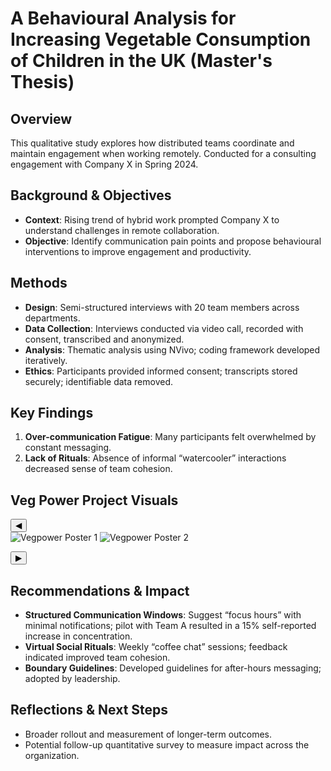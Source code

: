 # A Behavioural Analysis for Increasing Vegetable Consumption of Children in the UK (Master's Thesis)

## Overview
This qualitative study explores how distributed teams coordinate and maintain engagement when working remotely. Conducted for a consulting engagement with Company X in Spring 2024.

## Background & Objectives
- **Context**: Rising trend of hybrid work prompted Company X to understand challenges in remote collaboration.
- **Objective**: Identify communication pain points and propose behavioural interventions to improve engagement and productivity.

## Methods
- **Design**: Semi-structured interviews with 20 team members across departments.
- **Data Collection**: Interviews conducted via video call, recorded with consent, transcribed and anonymized.
- **Analysis**: Thematic analysis using NVivo; coding framework developed iteratively.
- **Ethics**: Participants provided informed consent; transcripts stored securely; identifiable data removed.

## Key Findings
1. **Over-communication Fatigue**: Many participants felt overwhelmed by constant messaging.
2. **Lack of Rituals**: Absence of informal “watercooler” interactions decreased sense of team cohesion.

## Veg Power Project Visuals

<div id="vegp-carousel" class="vegp-carousel">
  <button class="vegp-arrow vegp-arrow-left" aria-label="Previous image">&#9664;</button>
  
  <div class="vegp-image-container">
    <img data-src="../../assets/canva/vegpower-poster-1.svg" alt="Vegpower Poster 1" class="vegp-lazy vegp-active" loading="lazy" />
    <img data-src="../../assets/canva/vegpower-poster-2.svg" alt="Vegpower Poster 2" class="vegp-lazy" loading="lazy" />
  </div>
  
  <button class="vegp-arrow vegp-arrow-right" aria-label="Next image">&#9654;</button>
</div>

## Recommendations & Impact
- **Structured Communication Windows**: Suggest “focus hours” with minimal notifications; pilot with Team A resulted in a 15% self-reported increase in concentration.  
- **Virtual Social Rituals**: Weekly “coffee chat” sessions; feedback indicated improved team cohesion.  
- **Boundary Guidelines**: Developed guidelines for after-hours messaging; adopted by leadership.

<!-- A full report is available: [Download PDF](../assets/remote-collab-report.pdf) -->

## Reflections & Next Steps
- Broader rollout and measurement of longer-term outcomes.
- Potential follow-up quantitative survey to measure impact across the organization.
